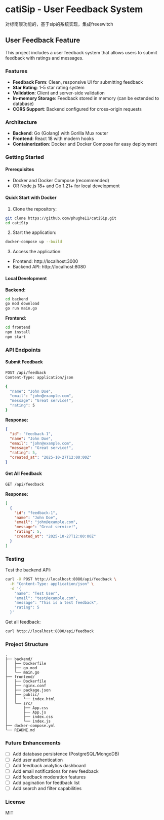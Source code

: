 # catiSip - User Feedback System

对标南康功能的，基于sip的系统实现，集成freeswitch

## User Feedback Feature

This project includes a user feedback system that allows users to submit feedback with ratings and messages.

### Features

- **Feedback Form**: Clean, responsive UI for submitting feedback
- **Star Rating**: 1-5 star rating system
- **Validation**: Client and server-side validation
- **In-memory Storage**: Feedback stored in memory (can be extended to database)
- **CORS Support**: Backend configured for cross-origin requests

### Architecture

- **Backend**: Go (Golang) with Gorilla Mux router
- **Frontend**: React 18 with modern hooks
- **Containerization**: Docker and Docker Compose for easy deployment

### Getting Started

#### Prerequisites

- Docker and Docker Compose (recommended)
- OR Node.js 18+ and Go 1.21+ for local development

#### Quick Start with Docker

1. Clone the repository:
```bash
git clone https://github.com/phughe11/catiSip.git
cd catiSip
```

2. Start the application:
```bash
docker-compose up --build
```

3. Access the application:
- Frontend: http://localhost:3000
- Backend API: http://localhost:8080

#### Local Development

**Backend:**
```bash
cd backend
go mod download
go run main.go
```

**Frontend:**
```bash
cd frontend
npm install
npm start
```

### API Endpoints

#### Submit Feedback
```bash
POST /api/feedback
Content-Type: application/json

{
  "name": "John Doe",
  "email": "john@example.com",
  "message": "Great service!",
  "rating": 5
}
```

**Response:**
```json
{
  "id": "feedback-1",
  "name": "John Doe",
  "email": "john@example.com",
  "message": "Great service!",
  "rating": 5,
  "created_at": "2025-10-27T12:00:00Z"
}
```

#### Get All Feedback
```bash
GET /api/feedback
```

**Response:**
```json
[
  {
    "id": "feedback-1",
    "name": "John Doe",
    "email": "john@example.com",
    "message": "Great service!",
    "rating": 5,
    "created_at": "2025-10-27T12:00:00Z"
  }
]
```

### Testing

Test the backend API:
```bash
curl -X POST http://localhost:8080/api/feedback \
  -H "Content-Type: application/json" \
  -d '{
    "name": "Test User",
    "email": "test@example.com",
    "message": "This is a test feedback",
    "rating": 5
  }'
```

Get all feedback:
```bash
curl http://localhost:8080/api/feedback
```

### Project Structure

```
.
├── backend/
│   ├── Dockerfile
│   ├── go.mod
│   └── main.go
├── frontend/
│   ├── Dockerfile
│   ├── nginx.conf
│   ├── package.json
│   ├── public/
│   │   └── index.html
│   └── src/
│       ├── App.css
│       ├── App.js
│       ├── index.css
│       └── index.js
├── docker-compose.yml
└── README.md
```

### Future Enhancements

- [ ] Add database persistence (PostgreSQL/MongoDB)
- [ ] Add user authentication
- [ ] Add feedback analytics dashboard
- [ ] Add email notifications for new feedback
- [ ] Add feedback moderation features
- [ ] Add pagination for feedback list
- [ ] Add search and filter capabilities

### License

MIT

